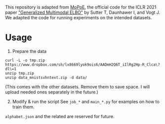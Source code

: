 This repository is adapted from [MoPoE](https://github.com/thomassutter/MoPoE/tree/477a441ecb6c735a0b8af4d643fe3ac04c58171f), 
the official code for the ICLR 2021 paper ["Generalized Multimodal ELBO"](https://openreview.net/forum?id=5Y21V0RDBV) by Sutter T, Daunhawer I, and Vogt J.
We adapted the code for running experiments on the intended datasets.

# Usage

1. Prepare the data

```
curl -L -o tmp.zip https://www.dropbox.com/sh/lx8669lyok9ois6/AADmH2Q6T_iIlRg2Hp-R_Clca\?dl\=1
unzip tmp.zip
unzip data_mnistsvhntext.zip -d data/
```
(This comes with the other datasets. Remove them to save space. I will upload needed ones separately in the future.)

2. Modify & run the script
See `job_*` and `main_*.py` for examples on how to train them.

`alphabet.json` and the related are reserved for future.
